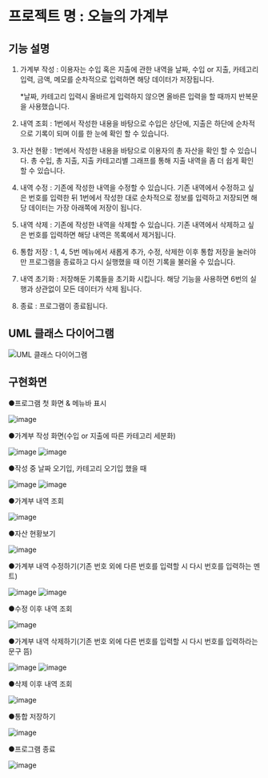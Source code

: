 # 프로젝트 명 : 오늘의 가계부

## 기능 설명

  1. 가계부 작성 : 이용자는 수입 혹은 지출에 관한 내역을 날짜, 수입 or 지출, 카테고리 입력, 금액, 메모를 순차적으로 입력하면 해당 데이터가 저장됩니다.

     *날짜, 카테고리 입력시 올바르게 입력하지 않으면 올바른 입력을 할 때까지 반복문을 사용했습니다.
  3. 내역 조회 : 1번에서 작성한 내용을 바탕으로 수입은 상단에, 지출은 하단에 순차적으로 기록이 되며 이를 한 눈에 확인 할 수 있습니다.
  4. 자산 현황 : 1번에서 작성한 내용을 바탕으로 이용자의 총 자산을 확인 할 수 있습니다. 총 수입, 총 지출, 지출 카테고리별 그래프를 통해 지출 내역을 좀 더 쉽게 확인 할 수 있습니다.
  5. 내역 수정 : 기존에 작성한 내역을 수정할 수 있습니다. 기존 내역에서 수정하고 싶은 번호를 입력한 뒤 1번에서 작성한 대로 순차적으로 정보를 입력하고 저장되면 해당 데이터는 가장 아래쪽에 저장이 됩니다.
  6. 내역 삭제 : 기존에 작성한 내역을 삭제할 수 있습니다. 기존 내역에서 삭제하고 싶은 번호를 입력하면 해당 내역은 목록에서 제거됩니다.
  7. 통합 저장 : 1, 4, 5번 메뉴에서 새롭게 추가, 수정, 삭제한 이후 통합 저장을 눌러야만 프로그램을 종료하고 다시 실행했을 때 이전 기록을 불러올 수 있습니다.
  8. 내역 초기화 : 저장해둔 기록들을 초기화 시킵니다. 해당 기능을 사용하면 6번의 실행과 상관없이 모든 데이터가 삭제 됩니다.
  9. 종료 : 프로그램이 종료됩니다. 

## UML 클래스 다이어그램
![UML 클래스 다이어그램](https://github.com/user-attachments/assets/30f9ea65-53ef-4274-8ac6-d7fb4f216813)

## 구현화면

●프로그램 첫 화면 & 메뉴바 표시

![image](https://github.com/user-attachments/assets/5b611c45-5d7f-4844-8077-cb307e9272c5)

●가계부 작성 화면(수입 or 지출에 따른 카테고리 세분화)

![image](https://github.com/user-attachments/assets/ac7ddf35-5b31-4075-b13c-573fed707695)
![image](https://github.com/user-attachments/assets/3f98e629-6511-49a1-bb42-1019e9be0e40)

●작성 중 날짜 오기입, 카테고리 오기입 했을 때

![image](https://github.com/user-attachments/assets/02783c7e-614a-4ff9-8020-8c71e22b8445)
![image](https://github.com/user-attachments/assets/d459857d-e692-4657-a75a-acd46e01dc18)


●가계부 내역 조회

![image](https://github.com/user-attachments/assets/fad563ae-cdad-48b0-966a-440ef777f3d5)

●자산 현황보기

![image](https://github.com/user-attachments/assets/f32c3cbb-51d1-42fa-a724-1892dc66d5b5)

●가계부 내역 수정하기(기존 번호 외에 다른 번호를 입력할 시 다시 번호를 입력하는 멘트)

![image](https://github.com/user-attachments/assets/95b82f5c-0869-4558-97bf-1577e8e8ab41)
![image](https://github.com/user-attachments/assets/db7c0150-d8b0-4912-8c2b-5ec204137121)

●수정 이후 내역 조회

![image](https://github.com/user-attachments/assets/61e1fa3a-a430-43ce-aa16-18c47ab286f3)

●가계부 내역 삭제하기(기존 번호 외에 다른 번호를 입력할 시 다시 번호를 입력하라는 문구 뜸)

![image](https://github.com/user-attachments/assets/a76aeb19-085c-48a8-a865-fd2e91d1f9c7)
![image](https://github.com/user-attachments/assets/fe00effa-eb5f-41ba-8442-6ec55a60db5c)

●삭제 이후 내역 조회

![image](https://github.com/user-attachments/assets/32ef25d5-7734-4384-862d-1b76402cfe53)

●통합 저장하기

![image](https://github.com/user-attachments/assets/4e71252e-ea2d-4603-b9ad-99cfadee309c)

●프로그램 종료

![image](https://github.com/user-attachments/assets/df8c20bb-0c40-43f0-9d35-8fa154ce30bc)

